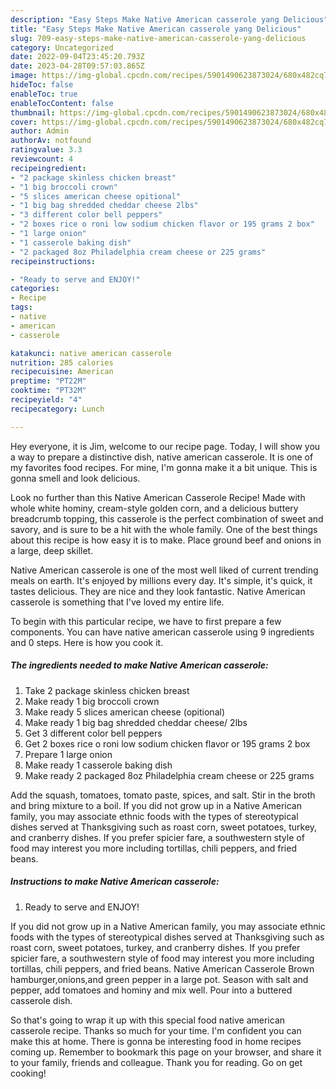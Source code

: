 ```yaml
---
description: "Easy Steps Make Native American casserole yang Delicious"
title: "Easy Steps Make Native American casserole yang Delicious"
slug: 709-easy-steps-make-native-american-casserole-yang-delicious
category: Uncategorized
date: 2022-09-04T23:45:20.793Z
date: 2023-04-28T09:57:03.865Z
image: https://img-global.cpcdn.com/recipes/5901490623873024/680x482cq70/native-american-casserole-recipe-main-photo.jpg
hideToc: false
enableToc: true
enableTocContent: false
thumbnail: https://img-global.cpcdn.com/recipes/5901490623873024/680x482cq70/native-american-casserole-recipe-main-photo.jpg
cover: https://img-global.cpcdn.com/recipes/5901490623873024/680x482cq70/native-american-casserole-recipe-main-photo.jpg
author: Admin
authorAv: notfound
ratingvalue: 3.3
reviewcount: 4
recipeingredient:
- "2 package skinless chicken breast"
- "1 big broccoli crown"
- "5 slices american cheese opitional"
- "1 big bag shredded cheddar cheese 2lbs"
- "3 different color bell peppers"
- "2 boxes rice o roni low sodium chicken flavor or 195 grams 2 box"
- "1 large onion"
- "1 casserole baking dish"
- "2 packaged 8oz Philadelphia cream cheese or 225 grams"
recipeinstructions:

- "Ready to serve and ENJOY!"
categories:
- Recipe
tags:
- native
- american
- casserole

katakunci: native american casserole 
nutrition: 285 calories
recipecuisine: American
preptime: "PT22M"
cooktime: "PT32M"
recipeyield: "4"
recipecategory: Lunch

---
```



Hey everyone, it is Jim, welcome to our recipe page. Today, I will show you a way to prepare a distinctive dish, native american casserole. It is one of my favorites food recipes. For mine, I'm gonna make it a bit unique. This is gonna smell and look delicious.

Look no further than this Native American Casserole Recipe! Made with whole white hominy, cream-style golden corn, and a delicious buttery breadcrumb topping, this casserole is the perfect combination of sweet and savory, and is sure to be a hit with the whole family. One of the best things about this recipe is how easy it is to make. Place ground beef and onions in a large, deep skillet.

Native American casserole is one of the most well liked of current trending meals on earth. It's enjoyed by millions every day. It's simple, it's quick, it tastes delicious. They are nice and they look fantastic. Native American casserole is something that I've loved my entire life.


To begin with this particular recipe, we have to first prepare a few components. You can have native american casserole using 9 ingredients and 0 steps. Here is how you cook it.

<!--inarticleads1-->

##### The ingredients needed to make Native American casserole:

1. Take 2 package skinless chicken breast
1. Make ready 1 big broccoli crown
1. Make ready 5 slices american cheese (opitional)
1. Make ready 1 big bag shredded cheddar cheese/ 2lbs
1. Get 3 different color bell peppers
1. Get 2 boxes rice o roni low sodium chicken flavor or 195 grams 2 box
1. Prepare 1 large onion
1. Make ready 1 casserole baking dish
1. Make ready 2 packaged 8oz Philadelphia cream cheese or 225 grams


Add the squash, tomatoes, tomato paste, spices, and salt. Stir in the broth and bring mixture to a boil. If you did not grow up in a Native American family, you may associate ethnic foods with the types of stereotypical dishes served at Thanksgiving such as roast corn, sweet potatoes, turkey, and cranberry dishes. If you prefer spicier fare, a southwestern style of food may interest you more including tortillas, chili peppers, and fried beans. 

<!--inarticleads2-->

##### Instructions to make Native American casserole:


1. Ready to serve and ENJOY!

If you did not grow up in a Native American family, you may associate ethnic foods with the types of stereotypical dishes served at Thanksgiving such as roast corn, sweet potatoes, turkey, and cranberry dishes. If you prefer spicier fare, a southwestern style of food may interest you more including tortillas, chili peppers, and fried beans. Native American Casserole Brown hamburger,onions,and green pepper in a large pot. Season with salt and pepper, add tomatoes and hominy and mix well. Pour into a buttered casserole dish. 

So that's going to wrap it up with this special food native american casserole recipe. Thanks so much for your time. I'm confident you can make this at home. There is gonna be interesting food in home recipes coming up. Remember to bookmark this page on your browser, and share it to your family, friends and colleague. Thank you for reading. Go on get cooking!
